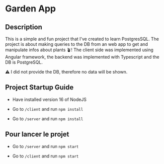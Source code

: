 # Garden App
## Description

This is a simple and fun project that I've created to learn PostgresSQL. The project is about making queries to the DB from an web app to get and manipulate infos about plants 🪴! The client side was implemented using Angular framework, the backend was implemented with Typescript and the DB is PostgreSQL. 

⚠️ I did not provide the DB, therefore no data will be shown.

## Project Startup Guide

- Have installed version 16 of NodeJS

- Go to `/client` and run `npm install`

- Go to `/server` and run `npm install`


## Pour lancer le projet

- Go to `/server` and run `npm start`​

- Go to `/client` and run `npm start`​

<!-- ## Captures d'écran
### Page des jardins
![Gardens Page](./imgs/jardin1.PNG "Gardens Page")
![Gardens Page](./imgs/jardin2.PNG "Gardens Page")
---
### Page des plantes
![Plants Page](./imgs/plante1.PNG "Plants Page")
![Plants Page](./imgs/plante2.PNG "Plants Page")
---
### Page des variétés
![Varieties Page](./imgs/variete1.PNG "Varieties Page")
![Varieties Page](./imgs/variete2.PNG "Varieties Page")
![Varieties Page](./imgs/variete3.PNG "Varieties Page")
---
### Page de l'ajout d'une variété
![Add Variety Page](./imgs/ajoutvariete1.PNG "Add Variety Page")
![Add Variety Page](./imgs/ajoutvariete2.PNG "Add Variety Page")
![Add Variety Page](./imgs/ajoutvariete3.PNG "Add Variety Page")
![Add Variety Page](./imgs/ajoutvariete4.PNG "Add Variety Page") -->
